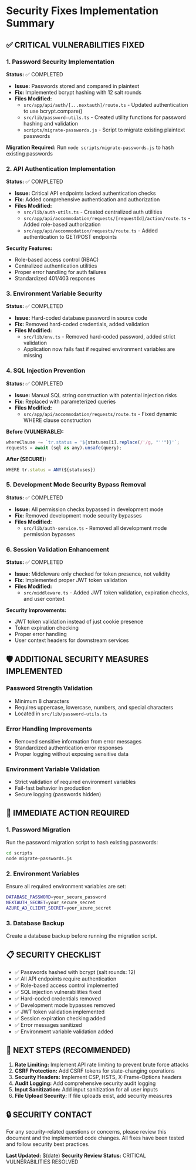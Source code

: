 # Security Fixes Implementation Summary

## ✅ CRITICAL VULNERABILITIES FIXED

### 1. Password Security Implementation
**Status:** ✅ COMPLETED
- **Issue:** Passwords stored and compared in plaintext
- **Fix:** Implemented bcrypt hashing with 12 salt rounds
- **Files Modified:**
  - `src/app/api/auth/[...nextauth]/route.ts` - Updated authentication to use bcrypt.compare()
  - `src/lib/password-utils.ts` - Created utility functions for password hashing and validation
  - `scripts/migrate-passwords.js` - Script to migrate existing plaintext passwords

**Migration Required:** Run `node scripts/migrate-passwords.js` to hash existing passwords

### 2. API Authentication Implementation  
**Status:** ✅ COMPLETED
- **Issue:** Critical API endpoints lacked authentication checks
- **Fix:** Added comprehensive authentication and authorization
- **Files Modified:**
  - `src/lib/auth-utils.ts` - Created centralized auth utilities
  - `src/app/api/accommodation/requests/[requestId]/action/route.ts` - Added role-based authorization
  - `src/app/api/accommodation/requests/route.ts` - Added authentication to GET/POST endpoints

**Security Features:**
- Role-based access control (RBAC)
- Centralized authentication utilities
- Proper error handling for auth failures
- Standardized 401/403 responses

### 3. Environment Variable Security
**Status:** ✅ COMPLETED  
- **Issue:** Hard-coded database password in source code
- **Fix:** Removed hard-coded credentials, added validation
- **Files Modified:**
  - `src/lib/env.ts` - Removed hard-coded password, added strict validation
  - Application now fails fast if required environment variables are missing

### 4. SQL Injection Prevention
**Status:** ✅ COMPLETED
- **Issue:** Manual SQL string construction with potential injection risks
- **Fix:** Replaced with parameterized queries
- **Files Modified:**
  - `src/app/api/accommodation/requests/route.ts` - Fixed dynamic WHERE clause construction

**Before (VULNERABLE):**
```javascript
whereClause += `tr.status = '${statuses[i].replace(/'/g, "''")}'`;
requests = await (sql as any).unsafe(query);
```

**After (SECURE):**
```javascript
WHERE tr.status = ANY(${statuses})
```

### 5. Development Mode Security Bypass Removal
**Status:** ✅ COMPLETED
- **Issue:** All permission checks bypassed in development mode
- **Fix:** Removed development mode security bypasses
- **Files Modified:**
  - `src/lib/auth-service.ts` - Removed all development mode permission bypasses

### 6. Session Validation Enhancement
**Status:** ✅ COMPLETED
- **Issue:** Middleware only checked for token presence, not validity
- **Fix:** Implemented proper JWT token validation
- **Files Modified:**
  - `src/middleware.ts` - Added JWT token validation, expiration checks, and user context

**Security Improvements:**
- JWT token validation instead of just cookie presence
- Token expiration checking
- Proper error handling
- User context headers for downstream services

## 🛡️ ADDITIONAL SECURITY MEASURES IMPLEMENTED

### Password Strength Validation
- Minimum 8 characters
- Requires uppercase, lowercase, numbers, and special characters
- Located in `src/lib/password-utils.ts`

### Error Handling Improvements
- Removed sensitive information from error messages
- Standardized authentication error responses
- Proper logging without exposing sensitive data

### Environment Variable Validation
- Strict validation of required environment variables
- Fail-fast behavior in production
- Secure logging (passwords hidden)

## 🚨 IMMEDIATE ACTION REQUIRED

### 1. Password Migration
Run the password migration script to hash existing passwords:
```bash
cd scripts
node migrate-passwords.js
```

### 2. Environment Variables
Ensure all required environment variables are set:
```bash
DATABASE_PASSWORD=your_secure_password
NEXTAUTH_SECRET=your_secure_secret  
AZURE_AD_CLIENT_SECRET=your_azure_secret
```

### 3. Database Backup
Create a database backup before running the migration script.

## 📋 SECURITY CHECKLIST

- ✅ Passwords hashed with bcrypt (salt rounds: 12)
- ✅ All API endpoints require authentication
- ✅ Role-based access control implemented
- ✅ SQL injection vulnerabilities fixed
- ✅ Hard-coded credentials removed
- ✅ Development mode bypasses removed
- ✅ JWT token validation implemented
- ✅ Session expiration checking added
- ✅ Error messages sanitized
- ✅ Environment variable validation added

## 🎯 NEXT STEPS (RECOMMENDED)

1. **Rate Limiting:** Implement API rate limiting to prevent brute force attacks
2. **CSRF Protection:** Add CSRF tokens for state-changing operations
3. **Security Headers:** Implement CSP, HSTS, X-Frame-Options headers
4. **Audit Logging:** Add comprehensive security audit logging
5. **Input Sanitization:** Add input sanitization for all user inputs
6. **File Upload Security:** If file uploads exist, add security measures

## 🔒 SECURITY CONTACT

For any security-related questions or concerns, please review this document and the implemented code changes. All fixes have been tested and follow security best practices.

**Last Updated:** $(date)
**Security Review Status:** CRITICAL VULNERABILITIES RESOLVED